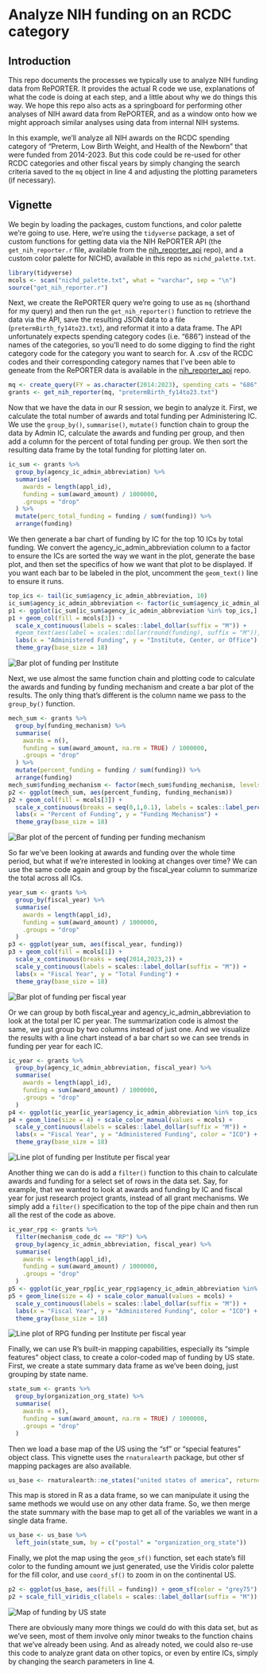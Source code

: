 # Analyze NIH funding on an RCDC category

## Introduction
This repo documents the processes we typically use to analyze NIH funding data from RePORTER. It provides the actual R code we use, explanations of what the code is doing at each step, and a little about why we do things this way. We hope this repo also acts as a springboard for performing other analyses of NIH award data from RePORTER, and as a window onto how we might approach similar analyses using data from internal NIH systems. 

In this example, we’ll analyze all NIH awards on the RCDC spending category of “Preterm, Low Birth Weight, and Health of the Newborn” that were funded from 2014-2023. But this code could be re-used for other RCDC categories and other fiscal years by simply changing the search criteria saved to the `mq` object in line 4 and adjusting the plotting parameters (if necessary). 

## Vignette
We begin by loading the packages, custom functions, and color palette we’re going to use. Here, we’re using the `tidyverse` package, a set of custom functions for getting data via the NIH RePORTER API (the `get_nih_reporter.r` file, available from the [nih_reporter_api]( https://github.com/christopherBelter/nih_reporter_api) repo), and a custom color palette for NICHD, available in this repo as `nichd_palette.txt`.
```r
library(tidyverse)
mcols <- scan("nichd_palette.txt", what = "varchar", sep = "\n")
source("get_nih_reporter.r")
```

Next, we create the RePORTER query we’re going to use as `mq` (shorthand for my query) and then run the `get_nih_reporter()` function to retrieve the data via the API, save the resulting JSON data to a file (`pretermBirth_fy14to23.txt`), and reformat it into a data frame. The API unfortunately expects spending category codes (i.e. “686”) instead of the names of the categories, so you’ll need to do some digging to find the right category code for the category you want to search for. A .csv of the RCDC codes and their corresponding category names that I've been able to geneate from the RePORTER data is available in the [nih_reporter_api]( https://github.com/christopherBelter/nih_reporter_api) repo.
```r
mq <- create_query(FY = as.character(2014:2023), spending_cats = "686", exclude_subprojects = TRUE)
grants <- get_nih_reporter(mq, "pretermBirth_fy14to23.txt")
```

Now that we have the data in our R session, we begin to analyze it. First, we calculate the total number of awards and total funding per Administering IC. We use the `group_by()`, `summarise()`, `mutate()` function chain to group the data by Admin IC, calculate the awards and funding per group, and then add a column for the percent of total funding per group. We then sort the resulting data frame by the total funding for plotting later on.
```r
ic_sum <- grants %>% 
  group_by(agency_ic_admin_abbreviation) %>% 
  summarise(
    awards = length(appl_id),
    funding = sum(award_amount) / 1000000,
    .groups = "drop"
  ) %>% 
  mutate(perc_total_funding = funding / sum(funding)) %>% 
  arrange(funding)
```

We then generate a bar chart of funding by IC for the top 10 ICs by total funding. We convert the agency_ic_admin_abbreviation column to a factor to ensure the ICs are sorted the way we want in the plot, generate the base plot, and then set the specifics of how we want that plot to be displayed. If you want each bar to be labeled in the plot, uncomment the `geom_text()` line to ensure it runs.
```r
top_ics <- tail(ic_sum$agency_ic_admin_abbreviation, 10)
ic_sum$agency_ic_admin_abbreviation <- factor(ic_sum$agency_ic_admin_abbreviation, levels = ic_sum$agency_ic_admin_abbreviation)
p1 <- ggplot(ic_sum[ic_sum$agency_ic_admin_abbreviation %in% top_ics,], aes(funding, agency_ic_admin_abbreviation))
p1 + geom_col(fill = mcols[3]) + 
  scale_x_continuous(labels = scales::label_dollar(suffix = "M")) + 
  #geom_text(aes(label = scales::dollar(round(funding), suffix = "M")), hjust = "left", nudge_x = 5, size = 5) + 
  labs(x = "Administered Funding", y = "Institute, Center, or Office") + 
  theme_gray(base_size = 18)
```
![Bar plot of funding per Institute](https://github.com/christopherBelter/rcdc_analysis/blob/main/Figures/figure1.png)

Next, we use almost the same function chain and plotting code to calculate the awards and funding by funding mechanism and create a bar plot of the results. The only thing that’s different is the column name we pass to the `group_by()` function.
```r
mech_sum <- grants %>% 
  group_by(funding_mechanism) %>% 
  summarise(
    awards = n(),
    funding = sum(award_amount, na.rm = TRUE) / 1000000,
    .groups = "drop"
  ) %>% 
  mutate(percent_funding = funding / sum(funding)) %>% 
  arrange(funding)
mech_sum$funding_mechanism <- factor(mech_sum$funding_mechanism, levels = mech_sum$funding_mechanism)
p2 <- ggplot(mech_sum, aes(percent_funding, funding_mechanism))
p2 + geom_col(fill = mcols[3]) + 
  scale_x_continuous(breaks = seq(0,1,0.1), labels = scales::label_percent(accuracy = 1)) + 
  labs(x = "Percent of Funding", y = "Funding Mechanism") + 
  theme_gray(base_size = 18)
```
![Bar plot of the percent of funding per funding mechanism](https://github.com/christopherBelter/rcdc_analysis/blob/main/Figures/figure6.png)

So far we’ve been looking at awards and funding over the whole time period, but what if we’re interested in looking at changes over time? We can use the same code again and group by the fiscal_year column to summarize the total across all ICs.
```r
year_sum <- grants %>% 
  group_by(fiscal_year) %>% 
  summarise(
    awards = length(appl_id),
    funding = sum(award_amount) / 1000000,
    .groups = "drop"
  )
p3 <- ggplot(year_sum, aes(fiscal_year, funding))
p3 + geom_col(fill = mcols[1]) + 
  scale_x_continuous(breaks = seq(2014,2023,2)) + 
  scale_y_continuous(labels = scales::label_dollar(suffix = "M")) + 
  labs(x = "Fiscal Year", y = "Total Funding") + 
  theme_gray(base_size = 18)
```
![Bar plot of funding per fiscal year](https://github.com/christopherBelter/rcdc_analysis/blob/main/Figures/figure2.png)

Or we can group by both fiscal_year and agency_ic_admin_abbreviation to look at the total per IC per year. The summarization code is almost the same, we just group by two columns instead of just one. And we visualize the results with a line chart instead of a bar chart so we can see trends in funding per year for each IC.
```r
ic_year <- grants %>% 
  group_by(agency_ic_admin_abbreviation, fiscal_year) %>% 
  summarise(
    awards = length(appl_id),
    funding = sum(award_amount) / 1000000,
    .groups = "drop"
  )
p4 <- ggplot(ic_year[ic_year$agency_ic_admin_abbreviation %in% top_ics,], aes(fiscal_year, funding, color = agency_ic_admin_abbreviation))
p4 + geom_line(size = 4) + scale_color_manual(values = mcols) + 
  scale_y_continuous(labels = scales::label_dollar(suffix = "M")) + 
  labs(x = "Fiscal Year", y = "Administered Funding", color = "ICO") + 
  theme_gray(base_size = 18)
```
![Line plot of funding per Institute per fiscal year](https://github.com/christopherBelter/rcdc_analysis/blob/main/Figures/figure3.png)

Another thing we can do is add a `filter()` function to this chain to calculate awards and funding for a select set of rows in the data set. Say, for example, that we wanted to look at awards and funding by IC and fiscal year for just research project grants, instead of all grant mechanisms. We simply add a `filter()` specification to the top of the pipe chain and then run all the rest of the code as above. 
```r
ic_year_rpg <- grants %>% 
  filter(mechanism_code_dc == "RP") %>% 
  group_by(agency_ic_admin_abbreviation, fiscal_year) %>% 
  summarise(
    awards = length(appl_id),
    funding = sum(award_amount) / 1000000,
    .groups = "drop"
  )
p5 <- ggplot(ic_year_rpg[ic_year_rpg$agency_ic_admin_abbreviation %in% top_ics,], aes(fiscal_year, funding, color = agency_ic_admin_abbreviation))
p5 + geom_line(size = 4) + scale_color_manual(values = mcols) + 
  scale_y_continuous(labels = scales::label_dollar(suffix = "M")) + 
  labs(x = "Fiscal Year", y = "Administered Funding", color = "ICO") + 
  theme_gray(base_size = 18)
```
![Line plot of RPG funding per Institute per fiscal year](https://github.com/christopherBelter/rcdc_analysis/blob/main/Figures/figure4.png)

Finally, we can use R’s built-in mapping capabilities, especially its “simple features” object class, to create a color-coded map of funding by US state. First, we create a state summary data frame as we’ve been doing, just grouping by state name. 
```r
state_sum <- grants %>%  
  group_by(organization_org_state) %>% 
  summarise(
    awards = n(),
    funding = sum(award_amount, na.rm = TRUE) / 1000000,
    .groups = "drop"
  )
```

Then we load a base map of the US using the “sf” or “special features” object class. This vignette uses the `rnaturalearth` package, but other sf mapping packages are also available.
```r
us_base <- rnaturalearth::ne_states("united states of america", returnclass = "sf")
```

This map is stored in R as a data frame, so we can manipulate it using the same methods we would use on any other data frame. So, we then merge the state summary with the base map to get all of the variables we want in a single data frame. 

```r
us_base <- us_base %>% 
  left_join(state_sum, by = c("postal" = "organization_org_state"))
```

Finally, we plot the map using the `geom_sf()` function, set each state’s fill color to the funding amount we just generated, use the Viridis color palette for the fill color, and use `coord_sf()` to zoom in on the continental US.
```r
p2 <- ggplot(us_base, aes(fill = funding)) + geom_sf(color = "grey75") + coord_sf(xlim = c(-123, -69), ylim = c(25,50)) 
p2 + scale_fill_viridis_c(labels = scales::label_dollar(suffix = "M")) + labs(fill = "Funding") + theme_void(base_size = 18)
```
![Map of funding by US state](https://github.com/christopherBelter/rcdc_analysis/blob/main/Figures/figure5.png)

There are obviously many more things we could do with this data set, but as we’ve seen, most of them involve only minor tweaks to the function chains that we’ve already been using. And as already noted, we could also re-use this code to analyze grant data on other topics, or even by entire ICs, simply by changing the search parameters in line 4.
